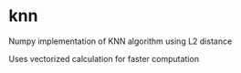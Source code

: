 # knn
Numpy implementation of KNN algorithm using L2 distance

Uses vectorized calculation for faster computation
